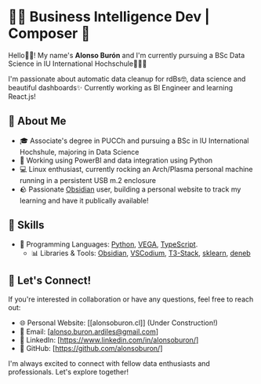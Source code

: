 <!--
**alonsoburon/alonsoburon** is a ✨ _special_ ✨ repository because its `README.md` (this file) appears on your GitHub profile.

Here are some ideas to get you started:

- 🔭 I’m currently working on ...
- 🌱 I’m currently learning ...
- 👯 I’m looking to collaborate on ...
- 🤔 I’m looking for help with ...
- 💬 Ask me about ...
- 📫 How to reach me: ...
- 😄 Pronouns: ...
- ⚡ Fun fact: ...
-->
# 👨‍💻 Business Intelligence Dev | Composer 🎹 

Hello👋🏻! My name's **Alonso Burón** and I'm currently pursuing a BSc Data Science in IU International Hochschule👨🏻‍🎓

I'm passionate about automatic data cleanup for rdBs🤓, data science and beautiful dashboards✨ Currently working as BI Engineer and learning React.js!


## 🌱 About Me

- 🎓 Associate's degree in PUCCh and pursuing a BSc in IU International Hochshule, majoring in Data Science
- 💼 Working using PowerBI and data integration using Python
- 💻 Linux enthusiast, currently rocking an Arch/Plasma personal machine running in a persistent USB m.2 enclosure
- 🪨 Passionate [Obsidian](https://obsidian.md/) user, building a personal website to track my learning and have it publically available!

## 🔬 Skills

- 🐍 Programming Languages: [Python](https://www.python.org/), [VEGA](https://vega.github.io/vega/), [TypeScript](https://www.typescriptlang.org/).
  - 📊 Libraries & Tools: [Obsidian](https://obsidian.md/), [VSCodium](https://vscodium.com/), [T3-Stack](https://create.t3.gg/), [sklearn](https://scikit-learn.org/), [deneb](https://deneb-viz.github.io/)

## 🚀 Let's Connect!

If you're interested in collaboration or have any questions, feel free to reach out:

- 🌐 Personal Website: [[alonsoburon.cl]] (Under Construction!)
- 📧 Email: [alonso.buron.ardiles@gmail.com]
- 🔗 LinkedIn: [https://www.linkedin.com/in/alonsoburon/]
- 💼 GitHub: [https://github.com/alonsoburon/]

I'm always excited to connect with fellow data enthusiasts and professionals. Let's explore together!
